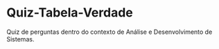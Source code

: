 # Quiz-Tabela-Verdade
Quiz de perguntas dentro do contexto de Análise e Desenvolvimento de Sistemas.
